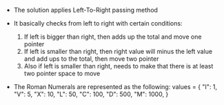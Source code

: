 - The solution applies Left-To-Right passing method
- It basically checks from left to right with certain conditions:
    1. If left is bigger than right, then adds up the total and move one pointer
    2. If left is smaller than right, then right value will minus the left value and add ups to the total, then move two pointer
    3. Also if left is smaller than right, needs to make that there is at least two pointer space to move

- The Roman Numerals are represented as the following:
values = {
    "I": 1,
    "V": 5,
    "X": 10,
    "L": 50,
    "C": 100,
    "D": 500,
    "M": 1000,
}
